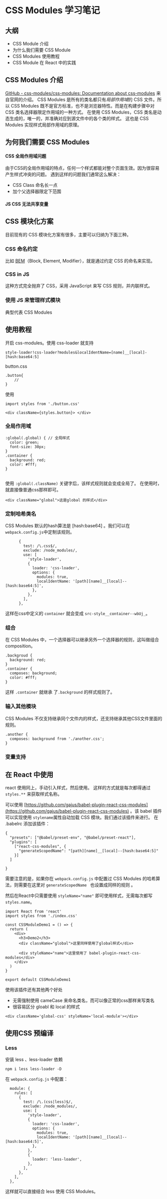 # CSS Modules 学习笔记

## 大纲
* CSS Module 介绍
* 为什么我们需要 CSS Module
* CSS Modules 使用教程
* CSS Module 在 React 中的实践


## CSS Modules 介绍
[GitHub - css-modules/css-modules: Documentation about css-modules](https://github.com/css-modules/css-modules) 来自官网的介绍。
CSS Modules 是所有的类名都只有*局部作用域*的 CSS 文件。所以 CSS Modules 既不是官方标准，也不是浏览器特性。而是在构建步骤中对 CSS 类名选择器限定作用域的一种方式。
在使用 CSS Modules，CSS 类名是动态生成的，唯一的，并准确对应到源文件中的各个类的样式。
这也是 CSS Modules 实现样式局部作用域的原理。

## 为何我们需要 CSS Modules
#### CSS 全局作用域问题
由于CSS的全局作用域的特点，任何一个样式都能对整个页面生效。因为很容易产生样式冲突的问题。
遇到这样的问题我们通常这么解决：
* CSS Class 命名长一点
* 加个父选择器限定下范围

#### JS CSS 无法共享变量

## CSS 模块化方案
目前现有的 CSS 模块化方案有很多，主要可以归纳为下面三种。

### CSS 命名约定
比如  [BEM](http://getbem.com/)（Block, Element, Modifier），就是通过约定 CSS 的命名来实现。

### CSS in JS
这种方式完全抛弃了 CSS，采用 JavaScript 来写 CSS 规则，并内联样式。

### 使用 JS 来管理样式模块
典型代表 CSS Modules

## 使用教程
 开启 css-modules。使用 css-loader 就支持
```
style-loader!css-loader?modules&localIdentName=[name]__[local]-[hash:base64:5]
```

button.css
```
.button{
	//
}
```
使用

```
import styles from './button.css'

<div className={styles.button}> </div>
```

### 全局作用域
```
:global(.global) { // 全局样式
  color: green;
  font-size: 30px;
}
.container {
  background: red;
  color: #fff;
}


```

使用 `:global(.className)` 关键字后，该样式规则就会变成全局了。
在使用时，就直接像普通css那样即可。
```
<div className="global">这是global 的样式</div>
```

### 定制哈希类名
CSS Modules 默认的hash算法是 [hash:base64] 。我们可以在`webpack.config.js`中定制该规则。
```
      {
        test: /\.css$/,
        exclude: /node_modules/,
        use: [
          'style-loader',
          {
            loader: 'css-loader',
            options: {
              modules: true,
              localIdentName: '[path][name]__[local]--[hash:base64:5]',
            },
          },
        ],
      },

```
这样在css中定义的 `container` 就会变成  `src-style__container--wbUj_`。

### 组合
在  CSS Modules 中，一个选择器可以继承另外一个选择器的规则，这叫做组合 composition。

```
.backgroud {
  background: red;
}
.container {
  composes: background;
  color: #fff;
}
```

这样 `.container` 就继承 了`.background` 的样式规则了。

### 输入其他模块
CSS Modules 不仅支持继承同个文件内的样式，还支持继承其他CSS文件里面的规则。
```
.another {
  composes: background from './another.css';
}

```

### 变量支持

## 在 React 中使用
react 使用同上，手动引入样式，然后使用。
这样的方式就是每次都得通过 `styles.**` 来获取样式名称。

可以使用  [https://github.com/gajus/babel-plugin-react-css-modules](https://github.com/gajus/babel-plugin-react-css-modules) 。该 babel 插件可以实现使用 `stylename`属性自动加载 CSS 模块。我们通过该插件来进行。
在 .babelrc 添加该插件：
```
{
  "presets": ["@babel/preset-env", "@babel/preset-react"],
  "plugins": [
    ["react-css-modules", {
      "generateScopedName": "[path][name]__[local]--[hash:base64:5]"
    }]
  ]
  
}

```
需要注意的是，如果你在 `webpack.config.js` 中配置过 CSS Modules 的哈希算法，则需要在这里对 `generateScopedName ` 也设置成同样的规则 。

然后在React中只需要使用 `styleName="name"` 即可使用样式，无需每次都写 `styles.name`。
```
import React from 'react'
import styles from './index.css'

const CSSModuleDemo1 = () => {
  return (
    <div>
      <h3>Demo2</h3>
      <div className="global">这里同样使用了global样式</div>

      <div styleName="name">这里使用了 babel-plugin-react-css-modules</div>
    </div>
  )
}

export default CSSModuleDemo1

```
使用该插件还有其他两个好处
* 无需强制使用 cameCase 来命名类名，而可以像正常的css那样来写类名
* 很容易区分 gloabl 和 local 的样式
```
<div className='global-css' styleName='local-module'></div>
```

## 使用CSS 预编译

### Less
安装 less 、less-loader 依赖
```
npm i less less-loader -D
```

在 `webpack.config.js` 中配置：
```
  module: {
    rules: [
      {
        test: /\.(css|less)$/,
        exclude: /node_modules/,
        use: [
          'style-loader',
          {
            loader: 'css-loader',
            options: {
              modules: true,
              localIdentName: '[path][name]__[local]--[hash:base64:5]',
            },
          },
          {
            loader: 'less-loader',
          },
        ],
      },
    ],
  },

```
这样就可以直接结合 less 使用 CSS Modules。

